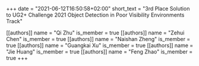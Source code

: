 +++
date = "2021-06-12T16:50:58+02:00"
short_text = "3rd Place Solution to UG2+ Challenge 2021 Object Detection in Poor Visibility Environments Track"

[[authors]]
    name = "Qi Zhu"
    is_member = true
[[authors]]
    name = "Zehui Chen"
    is_member = true
[[authors]]
    name = "Naishan Zheng"
    is_member = true
[[authors]]
    name = "Guangkai Xu"
    is_member = true
[[authors]]
    name = "Jie Huang"
    is_member = true
[[authors]]
    name = "Feng Zhao"
    is_member = true
+++
